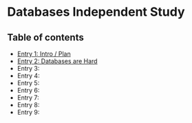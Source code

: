 # Databases Independent Study

## Table of contents

+ [Entry 1: Intro / Plan](entries/entry01-plan.md)
+ [Entry 2: Databases are Hard](entries/entry02-databases.md)
+ Entry 3: 
+ Entry 4: 
+ Entry 5: 
+ Entry 6: 
+ Entry 7: 
+ Entry 8: 
+ Entry 9: 
 


<!--http://colorpalettes.net/tag/pastel-blue/-->
<!--https://docs.google.com/document/d/1sYGyd4bthxhJ7Ap5X89Dc9YWKubw8T9lOAzvt0OIwuY/edit#-->

<!--Templates-->
<!--http://iconion.com/content/33-awesome-free-html5-bootstrap-templates-2016-88.html-->
<!--https://mobirise.com/free-template/app-showcase-demo/-->

<!--https://mobirise.com/free-template/photo-portfolio/-->

<!--https://mobirise.com/bootstrap-template/blog.html-->

<!--http://blackrockdigital.github.io/startbootstrap-creative/-->

<!--http://www.scoopthemes.com/templates/Oleose/-->